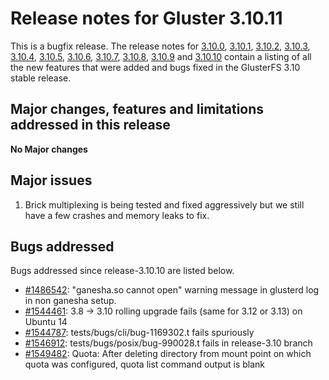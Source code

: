 # Release notes for Gluster 3.10.11

This is a bugfix release. The release notes for [3.10.0](3.10.0.md), [3.10.1](3.10.1.md), [3.10.2](3.10.2.md), [3.10.3](3.10.3.md),
[3.10.4](3.10.4.md), [3.10.5](3.10.5.md), [3.10.6](3.10.6.md), [3.10.7](3.10.7.md), [3.10.8](3.10.8.md), [3.10.9](3.10.9.md) and [3.10.10](3.10.10.md) contain a listing of all
the new features that were added and bugs fixed in the GlusterFS
3.10 stable release.

## Major changes, features and limitations addressed in this release

**No Major changes**

## Major issues

1. Brick multiplexing is being tested and fixed aggressively but we still have a
   few crashes and memory leaks to fix.

## Bugs addressed

Bugs addressed since release-3.10.10 are listed below.

- [#1486542](https://bugzilla.redhat.com/1486542): "ganesha.so cannot open" warning message in glusterd log in non ganesha setup.
- [#1544461](https://bugzilla.redhat.com/1544461): 3.8 -> 3.10 rolling upgrade fails (same for 3.12 or 3.13) on Ubuntu 14
- [#1544787](https://bugzilla.redhat.com/1544787): tests/bugs/cli/bug-1169302.t fails spuriously
- [#1546912](https://bugzilla.redhat.com/1546912): tests/bugs/posix/bug-990028.t fails in release-3.10 branch
- [#1549482](https://bugzilla.redhat.com/1549482): Quota: After deleting directory from mount point on which quota was configured, quota list command output is blank
